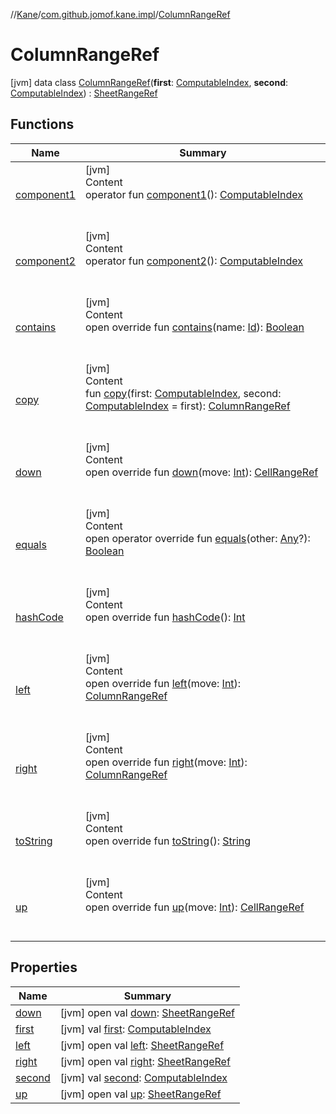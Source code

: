 //[Kane](../../index.md)/[com.github.jomof.kane.impl](../index.md)/[ColumnRangeRef](index.md)



# ColumnRangeRef  
 [jvm] data class [ColumnRangeRef](index.md)(**first**: [ComputableIndex](../-computable-index/index.md), **second**: [ComputableIndex](../-computable-index/index.md)) : [SheetRangeRef](../-sheet-range-ref/index.md)   


## Functions  
  
|  Name|  Summary| 
|---|---|
| <a name="com.github.jomof.kane.impl/ColumnRangeRef/component1/#/PointingToDeclaration/"></a>[component1](component1.md)| <a name="com.github.jomof.kane.impl/ColumnRangeRef/component1/#/PointingToDeclaration/"></a>[jvm]  <br>Content  <br>operator fun [component1](component1.md)(): [ComputableIndex](../-computable-index/index.md)  <br><br><br>
| <a name="com.github.jomof.kane.impl/ColumnRangeRef/component2/#/PointingToDeclaration/"></a>[component2](component2.md)| <a name="com.github.jomof.kane.impl/ColumnRangeRef/component2/#/PointingToDeclaration/"></a>[jvm]  <br>Content  <br>operator fun [component2](component2.md)(): [ComputableIndex](../-computable-index/index.md)  <br><br><br>
| <a name="com.github.jomof.kane.impl/ColumnRangeRef/contains/#kotlin.Any/PointingToDeclaration/"></a>[contains](contains.md)| <a name="com.github.jomof.kane.impl/ColumnRangeRef/contains/#kotlin.Any/PointingToDeclaration/"></a>[jvm]  <br>Content  <br>open override fun [contains](contains.md)(name: [Id](../index.md#%5Bcom.github.jomof.kane.impl%2FId%2F%2F%2FPointingToDeclaration%2F%5D%2FClasslikes%2F-1708749669)): [Boolean](https://kotlinlang.org/api/latest/jvm/stdlib/kotlin/-boolean/index.html)  <br><br><br>
| <a name="com.github.jomof.kane.impl/ColumnRangeRef/copy/#com.github.jomof.kane.impl.ComputableIndex#com.github.jomof.kane.impl.ComputableIndex/PointingToDeclaration/"></a>[copy](copy.md)| <a name="com.github.jomof.kane.impl/ColumnRangeRef/copy/#com.github.jomof.kane.impl.ComputableIndex#com.github.jomof.kane.impl.ComputableIndex/PointingToDeclaration/"></a>[jvm]  <br>Content  <br>fun [copy](copy.md)(first: [ComputableIndex](../-computable-index/index.md), second: [ComputableIndex](../-computable-index/index.md) = first): [ColumnRangeRef](index.md)  <br><br><br>
| <a name="com.github.jomof.kane.impl/ColumnRangeRef/down/#kotlin.Int/PointingToDeclaration/"></a>[down](down.md)| <a name="com.github.jomof.kane.impl/ColumnRangeRef/down/#kotlin.Int/PointingToDeclaration/"></a>[jvm]  <br>Content  <br>open override fun [down](down.md)(move: [Int](https://kotlinlang.org/api/latest/jvm/stdlib/kotlin/-int/index.html)): [CellRangeRef](../-cell-range-ref/index.md)  <br><br><br>
| <a name="kotlin/Any/equals/#kotlin.Any?/PointingToDeclaration/"></a>[equals](../../com.github.jomof.kane.impl.visitor/-difference-visitor/index.md#%5Bkotlin%2FAny%2Fequals%2F%23kotlin.Any%3F%2FPointingToDeclaration%2F%5D%2FFunctions%2F-1708749669)| <a name="kotlin/Any/equals/#kotlin.Any?/PointingToDeclaration/"></a>[jvm]  <br>Content  <br>open operator override fun [equals](../../com.github.jomof.kane.impl.visitor/-difference-visitor/index.md#%5Bkotlin%2FAny%2Fequals%2F%23kotlin.Any%3F%2FPointingToDeclaration%2F%5D%2FFunctions%2F-1708749669)(other: [Any](https://kotlinlang.org/api/latest/jvm/stdlib/kotlin/-any/index.html)?): [Boolean](https://kotlinlang.org/api/latest/jvm/stdlib/kotlin/-boolean/index.html)  <br><br><br>
| <a name="kotlin/Any/hashCode/#/PointingToDeclaration/"></a>[hashCode](../../com.github.jomof.kane.impl.visitor/-difference-visitor/index.md#%5Bkotlin%2FAny%2FhashCode%2F%23%2FPointingToDeclaration%2F%5D%2FFunctions%2F-1708749669)| <a name="kotlin/Any/hashCode/#/PointingToDeclaration/"></a>[jvm]  <br>Content  <br>open override fun [hashCode](../../com.github.jomof.kane.impl.visitor/-difference-visitor/index.md#%5Bkotlin%2FAny%2FhashCode%2F%23%2FPointingToDeclaration%2F%5D%2FFunctions%2F-1708749669)(): [Int](https://kotlinlang.org/api/latest/jvm/stdlib/kotlin/-int/index.html)  <br><br><br>
| <a name="com.github.jomof.kane.impl/ColumnRangeRef/left/#kotlin.Int/PointingToDeclaration/"></a>[left](left.md)| <a name="com.github.jomof.kane.impl/ColumnRangeRef/left/#kotlin.Int/PointingToDeclaration/"></a>[jvm]  <br>Content  <br>open override fun [left](left.md)(move: [Int](https://kotlinlang.org/api/latest/jvm/stdlib/kotlin/-int/index.html)): [ColumnRangeRef](index.md)  <br><br><br>
| <a name="com.github.jomof.kane.impl/ColumnRangeRef/right/#kotlin.Int/PointingToDeclaration/"></a>[right](right.md)| <a name="com.github.jomof.kane.impl/ColumnRangeRef/right/#kotlin.Int/PointingToDeclaration/"></a>[jvm]  <br>Content  <br>open override fun [right](right.md)(move: [Int](https://kotlinlang.org/api/latest/jvm/stdlib/kotlin/-int/index.html)): [ColumnRangeRef](index.md)  <br><br><br>
| <a name="com.github.jomof.kane.impl/ColumnRangeRef/toString/#/PointingToDeclaration/"></a>[toString](to-string.md)| <a name="com.github.jomof.kane.impl/ColumnRangeRef/toString/#/PointingToDeclaration/"></a>[jvm]  <br>Content  <br>open override fun [toString](to-string.md)(): [String](https://kotlinlang.org/api/latest/jvm/stdlib/kotlin/-string/index.html)  <br><br><br>
| <a name="com.github.jomof.kane.impl/ColumnRangeRef/up/#kotlin.Int/PointingToDeclaration/"></a>[up](up.md)| <a name="com.github.jomof.kane.impl/ColumnRangeRef/up/#kotlin.Int/PointingToDeclaration/"></a>[jvm]  <br>Content  <br>open override fun [up](up.md)(move: [Int](https://kotlinlang.org/api/latest/jvm/stdlib/kotlin/-int/index.html)): [CellRangeRef](../-cell-range-ref/index.md)  <br><br><br>


## Properties  
  
|  Name|  Summary| 
|---|---|
| <a name="com.github.jomof.kane.impl/ColumnRangeRef/down/#/PointingToDeclaration/"></a>[down](index.md#%5Bcom.github.jomof.kane.impl%2FColumnRangeRef%2Fdown%2F%23%2FPointingToDeclaration%2F%5D%2FProperties%2F-1708749669)| <a name="com.github.jomof.kane.impl/ColumnRangeRef/down/#/PointingToDeclaration/"></a> [jvm] open val [down](index.md#%5Bcom.github.jomof.kane.impl%2FColumnRangeRef%2Fdown%2F%23%2FPointingToDeclaration%2F%5D%2FProperties%2F-1708749669): [SheetRangeRef](../-sheet-range-ref/index.md)   <br>
| <a name="com.github.jomof.kane.impl/ColumnRangeRef/first/#/PointingToDeclaration/"></a>[first](first.md)| <a name="com.github.jomof.kane.impl/ColumnRangeRef/first/#/PointingToDeclaration/"></a> [jvm] val [first](first.md): [ComputableIndex](../-computable-index/index.md)   <br>
| <a name="com.github.jomof.kane.impl/ColumnRangeRef/left/#/PointingToDeclaration/"></a>[left](index.md#%5Bcom.github.jomof.kane.impl%2FColumnRangeRef%2Fleft%2F%23%2FPointingToDeclaration%2F%5D%2FProperties%2F-1708749669)| <a name="com.github.jomof.kane.impl/ColumnRangeRef/left/#/PointingToDeclaration/"></a> [jvm] open val [left](index.md#%5Bcom.github.jomof.kane.impl%2FColumnRangeRef%2Fleft%2F%23%2FPointingToDeclaration%2F%5D%2FProperties%2F-1708749669): [SheetRangeRef](../-sheet-range-ref/index.md)   <br>
| <a name="com.github.jomof.kane.impl/ColumnRangeRef/right/#/PointingToDeclaration/"></a>[right](index.md#%5Bcom.github.jomof.kane.impl%2FColumnRangeRef%2Fright%2F%23%2FPointingToDeclaration%2F%5D%2FProperties%2F-1708749669)| <a name="com.github.jomof.kane.impl/ColumnRangeRef/right/#/PointingToDeclaration/"></a> [jvm] open val [right](index.md#%5Bcom.github.jomof.kane.impl%2FColumnRangeRef%2Fright%2F%23%2FPointingToDeclaration%2F%5D%2FProperties%2F-1708749669): [SheetRangeRef](../-sheet-range-ref/index.md)   <br>
| <a name="com.github.jomof.kane.impl/ColumnRangeRef/second/#/PointingToDeclaration/"></a>[second](second.md)| <a name="com.github.jomof.kane.impl/ColumnRangeRef/second/#/PointingToDeclaration/"></a> [jvm] val [second](second.md): [ComputableIndex](../-computable-index/index.md)   <br>
| <a name="com.github.jomof.kane.impl/ColumnRangeRef/up/#/PointingToDeclaration/"></a>[up](index.md#%5Bcom.github.jomof.kane.impl%2FColumnRangeRef%2Fup%2F%23%2FPointingToDeclaration%2F%5D%2FProperties%2F-1708749669)| <a name="com.github.jomof.kane.impl/ColumnRangeRef/up/#/PointingToDeclaration/"></a> [jvm] open val [up](index.md#%5Bcom.github.jomof.kane.impl%2FColumnRangeRef%2Fup%2F%23%2FPointingToDeclaration%2F%5D%2FProperties%2F-1708749669): [SheetRangeRef](../-sheet-range-ref/index.md)   <br>

